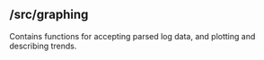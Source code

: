 ## /src/graphing
Contains functions for accepting parsed log data, and plotting and describing trends. 